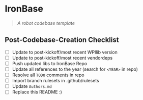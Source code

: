 # IronBase
>###### A robot codebase template

## Post-Codebase-Creation Checklist
* [ ] Update to post-kickoff/most recent WPIlib version
* [ ] Update to post-kickoff/most recent vendordeps
* [ ] Push updated libs to IronBase Repo
* [ ] Update all references to the year (search for `<YEAR>` in repo)
* [ ] Resolve all `TODO` comments in repo
* [ ] Import branch rulesets in .github/rulesets
* [ ] Update `Authors.md`
* [ ] Replace this README :)
